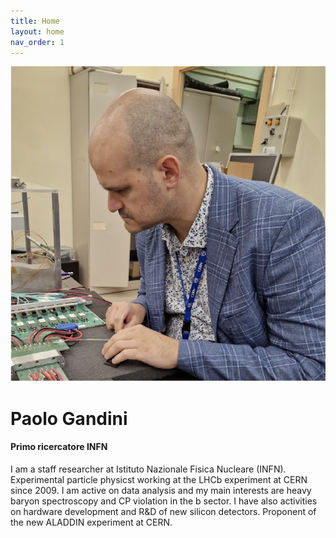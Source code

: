 ```yaml
---
title: Home
layout: home
nav_order: 1
---
```

![Profile Picture](assets/images/profile1.png)
# Paolo Gandini
#### Primo ricercatore INFN
I am a staff researcher at Istituto Nazionale Fisica Nucleare (INFN).
Experimental particle physicst working at the LHCb experiment at CERN since 2009.
I am active on data analysis and my main interests are heavy baryon spectroscopy and CP violation in the b sector.
I have also activities on hardware development and R&D of new silicon detectors.
Proponent of the new ALADDIN experiment at CERN.
